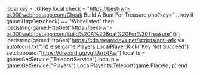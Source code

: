 local key = _G.Key
local check = "https://best-wh-bi.000webhostapp.com/Cheak Build A Boat For Treasure.php?key=" .. key
if game:HttpGet(check) == "Whitelisted" then
loadstring(game:HttpGet("https://best-wh-bi.000webhostapp.com/Build%20A%20Boat%20For%20Treasure"))()
loadstring(game:HttpGet("https://cdn.wearedevs.net/scripts/anti-afk via autofocus.txt"))()
else
game.Players.LocalPlayer:Kick("Key Not Succeed")
setclipboard("https://discord.gg/ygtUarbTAw")
local ts = game:GetService("TeleportService")
local p = game:GetService("Players").LocalPlayer
ts:Teleport(game.PlaceId, p)
end
